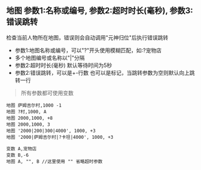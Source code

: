 ## 地图 参数1:名称或编号, 参数2:超时时长(毫秒), 参数3:错误跳转
检查当前人物所在地图，错误则会自动调用"元神归位"后执行错误跳转


- 参数1:地图名称或编号，可以"?"开头使用模糊匹配，如:?宠物店
- 多个地图编号或名称以"|"分隔
- 参数2:超时时长(毫秒) 默认等待时间为5秒
- 参数2:错误跳转，可以是+-行数 也可以是标记，当跳转参数为空则默认向上跳转一行


> 所有参数都可使用变数

```
地图 萨姆吉尔村,1000 -1
地图 ?村,1000, A
地图 2000,1000, +8
地图 2000,1000, 3
地图 '2000|200|300|4000', 1000, +3
地图 '2000|萨姆吉尔村|?卡坦|4000', 1000, +3

变数 A,宠物店
变数 B,-6
地图 A, "", B //这里使用 "" 省略超时参数



```

